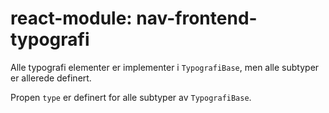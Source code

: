 # react-module: nav-frontend-typografi

Alle typografi elementer er implementer i `TypografiBase`, men alle subtyper er allerede definert.

Propen `type` er definert for alle subtyper av `TypografiBase`.